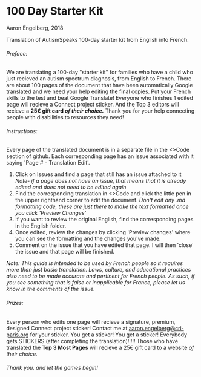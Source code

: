 # 100 Day Starter Kit

Aaron Engelberg, 2018

Translation of AutismSpeaks 100-day starter kit from English into French.

###### Preface:
We are translating a 100-day "starter kit" for families who have a child who just recieved an autism spectrum diagnosis, from English to French. There are about 100 pages of the document that have been automatically Google translated and we need your help editing the final copies. Put your French skills to the test and beat Google Translate! Everyone who finishes 1 edited page will recieve a Connect project sticker. And the Top 3 editors will recieve a **25€ gift card *of their choice.*** Thank you for your help connecting people with disabilities to resources they need!

###### Instructions:
Every page of the translated document is in a separate file in the <>Code section of github. Each corresponding page has an issue associated with it saying 'Page # - Translation Edit'.
  1) Click on Issues and find a page that still has an issue attached to it
  *Note- if a page does not have an issue, that means that it is already edited and does not need to be edited again*
  2) Find the corresponding translation in <>Code and click the little pen in the upper righthand corner to edit the document.
  *Don't edit any .md formatting code, these are just there to make the text formatted once you click 'Preview Changes'*
  3) If you want to review the original English, find the corresponding pages in the English folder.
  4) Once edited, review the changes by clicking 'Preview changes' where you can see the formatting and the changes you've made.
  5) Comment on the issue that you have edited that page. I will then 'close' the issue and that page will be finished.
  
*Note: This guide is intended to be used by French people so it requires more than just basic translation. Laws, culture, and educational practices also need to be made accurate and pertinent for French people. As such, if you see something that is false or inapplicable for France, please let us know in the comments of the issue.*

###### Prizes: 
Every person who edits one page will recieve a signature, premium, designed Connect project sticker! Contact me at aaron.engelberg@cri-paris.org for your sticker. You get a sticker! You get a sticker! Everybody gets STICKERS (after completing the translation)!!!!!
Those who have translated the **Top 3 Most Pages** will recieve a 25€ gift card to a website *of their choice.*

###### Thank you, and let the games begin!
